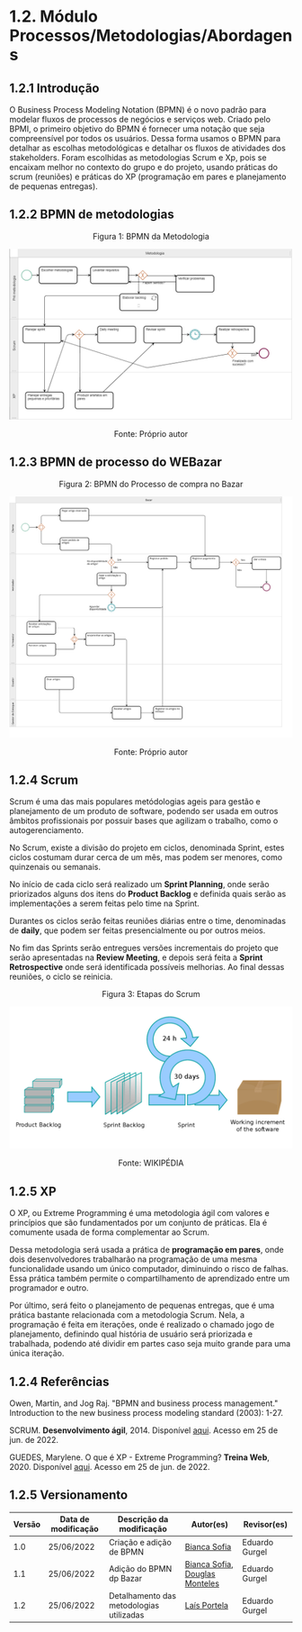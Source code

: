 # 1.2. Módulo Processos/Metodologias/Abordagens
 

## 1.2.1 Introdução
O Business Process Modeling Notation (BPMN) é o novo padrão para modelar
fluxos de processos de negócios e serviços web. Criado pelo BPMI, o primeiro objetivo do BPMN é fornecer uma notação que seja
compreensível por todos os usuários.
Dessa forma usamos o BPMN para detalhar as escolhas metodológicas e detalhar os fluxos de atividades dos stakeholders. Foram escolhidas as metodologias Scrum e Xp, pois se encaixam melhor
no contexto do grupo e do projeto, usando práticas do scrum (reuniões) e práticas do XP (programação em pares e planejamento de pequenas entregas).
 
## 1.2.2 BPMN de metodologias
 
<center>
  <figure>
    <figcaption>Figura 1: BPMN da Metodologia</figcaption>
  </figure>
</center>
 
![BPMN da Metodologia](../img/bpmn_metodologia.png)
 
<center>
  <figure>
    <figcaption>Fonte: Próprio autor</figcaption>
  </figure>
</center>
 
## 1.2.3 BPMN de processo do WEBazar
 
<center>
  <figure>
    <figcaption>Figura 2: BPMN do Processo de compra no Bazar</figcaption>
  </figure>
</center>
 
![BPMN do Processo](../img/bpmn_bazar.svg)
 
<center>
  <figure>
    <figcaption>Fonte: Próprio autor</figcaption>
  </figure>
</center>
 
## 1.2.4 Scrum
 
Scrum é uma das mais populares metódologias ageis para gestão e planejamento de um produto de software, podendo ser usada em outros âmbitos profissionais por possuir bases que agilizam o trabalho, como o autogerenciamento.
 
No Scrum, existe a divisão do projeto em ciclos, denominada Sprint, estes ciclos costumam durar cerca de um mês, mas podem ser menores, como quinzenais ou semanais.
 
No início de cada ciclo será realizado um **Sprint Planning**, onde serão priorizados alguns dos itens do **Product Backlog** e definida quais serão as implementações  a serem feitas pelo time na Sprint.
 
Durantes os ciclos serão feitas reuniões diárias entre o time, denominadas de **daily**, que podem ser feitas presencialmente ou por outros meios.
 
No fim das Sprints serão entregues versões incrementais do projeto que serão apresentadas na **Review Meeting**, e depois será feita a **Sprint Retrospective** onde será identificada possíveis melhorias. Ao final dessas reuniões, o ciclo se reinicia.
 
 <center>
  <figure>
    <figcaption>Figura 3: Etapas do Scrum</figcaption>
  </figure>
</center>
 
![Scrum](../img/scrum_process.png)
 
<center>
  <figure>
    <figcaption>Fonte: WIKIPÉDIA</figcaption>
  </figure>
</center>
 
## 1.2.5 XP
 
O XP, ou Extreme Programming é uma metodologia ágil  com valores e princípios que são fundamentados por um conjunto de práticas. Ela é comumente usada de forma complementar ao Scrum.
 
Dessa metodologia será usada a prática de **programação em pares**, onde dois desenvolvedores trabalharão na programação de uma mesma funcionalidade usando um único computador, diminuindo o risco de falhas. Essa prática também permite o compartilhamento de aprendizado entre um programador e outro.
 
Por último, será feito o planejamento de pequenas entregas, que é uma prática bastante relacionada com a metodologia Scrum. Nela, a programação é feita em iterações, onde é realizado o chamado jogo de planejamento, definindo qual história de usuário será priorizada e trabalhada, podendo até dividir em partes caso seja muito grande para uma única iteração.
 
 
## 1.2.4 Referências
 
Owen, Martin, and Jog Raj. "BPMN and business process management." Introduction to the new business process modeling standard (2003): 1-27.

SCRUM. **Desenvolvimento ágil**, 2014. Disponível [aqui](https://www.desenvolvimentoagil.com.br/scrum/). Acesso em 25 de jun. de 2022.
 
GUEDES, Marylene. O que é XP - Extreme Programming? **Treina Web**, 2020. Disponível [aqui](https://www.treinaweb.com.br/blog/o-que-e-xp-extreme-programming). Acesso em 25 de jun. de 2022.

 
## 1.2.5 Versionamento
 
|Versão|Data de modificação|Descrição da modificação|Autor(es)|Revisor(es)|
|-|-|-|-|-|
|1.0|25/06/2022|Criação e adição de BPMN|[Bianca Sofia](https://github.com/biancasofia)| Eduardo Gurgel |
|1.1|25/06/2022|Adição do BPMN dp Bazar|[Bianca Sofia](https://github.com/biancasofia), [Douglas Monteles](https://github.com/douglasmonteles)| Eduardo Gurgel |
|1.2| 25/06/2022 | Detalhamento das metodologias utilizadas| [Laís Portela](https://github.com/laispa) | Eduardo Gurgel |
 
 
 
 
 
 
 
 
 
 










